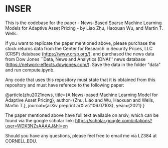 # INSER

This is the codebase for the paper - News-Based Sparse Machine Learning Models for Adaptive Asset Pricing - by Liao Zhu, Haoxuan Wu, and Martin T. Wells. 

If you want to replicate the paper mentioned above, please purchase the stock returns data from the Center for Research in Security Prices, LLC (CRSP) database (https://www.crsp.org/), and purchased the news data from Dow Jones ``Data, News and Analytics (DNA)'' news database (https://network-effects.dowjones.com/). Save the data in the folder "data" and run compute.ipynb. 

Any code that uses this repository must state that it is obtained from this repository and must have referece to the following paper:

@article{zhu2021news,
  title={A News-based Machine Learning Model for Adaptive Asset Pricing},
  author={Zhu, Liao and Wu, Haoxuan and Wells, Martin T.},
  journal={arXiv preprint arXiv:2106.07103},
  year={2021}
}

The paper mentioned above have full text available on arxiv, which can be found via the google scholar link:
https://scholar.google.com/citations?user=WDX3NZsAAAAJ&hl=en

Should you have any questions, please feel free to email me via LZ384 at CORNELL.EDU. 

